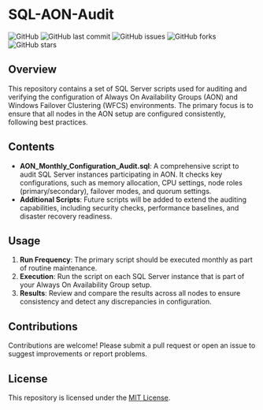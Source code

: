 # SQL-AON-Audit


![GitHub](https://img.shields.io/github/license/yourusername/SQL-AON-Audit)
![GitHub last commit](https://img.shields.io/github/last-commit/yourusername/SQL-AON-Audit)
![GitHub issues](https://img.shields.io/github/issues/yourusername/SQL-AON-Audit)
![GitHub forks](https://img.shields.io/github/forks/yourusername/SQL-AON-Audit?style=social)
![GitHub stars](https://img.shields.io/github/stars/yourusername/SQL-AON-Audit?style=social)

## Overview

This repository contains a set of SQL Server scripts used for auditing and verifying the configuration of Always On Availability Groups (AON) and Windows Failover Clustering (WFCS) environments. The primary focus is to ensure that all nodes in the AON setup are configured consistently, following best practices.

## Contents

- **AON_Monthly_Configuration_Audit.sql**: A comprehensive script to audit SQL Server instances participating in AON. It checks key configurations, such as memory allocation, CPU settings, node roles (primary/secondary), failover modes, and quorum settings.
- **Additional Scripts**: Future scripts will be added to extend the auditing capabilities, including security checks, performance baselines, and disaster recovery readiness.

## Usage

1. **Run Frequency**: The primary script should be executed monthly as part of routine maintenance.
2. **Execution**: Run the script on each SQL Server instance that is part of your Always On Availability Group setup.
3. **Results**: Review and compare the results across all nodes to ensure consistency and detect any discrepancies in configuration.

## Contributions

Contributions are welcome! Please submit a pull request or open an issue to suggest improvements or report problems.

## License

This repository is licensed under the [MIT License](LICENSE).

